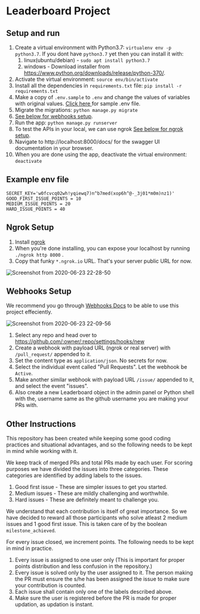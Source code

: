 # Leaderboard Project

## Setup and run

1. Create a virtual environment with Python3.7: `virtualenv env -p python3.7`. If you dont have `python3.7` yet then you can install it with:
    1. linux(ubuntu/debian) - `sudo apt install python3.7`
    1. windows - Download installer from https://www.python.org/downloads/release/python-370/.
1. Activate the virtual environment: `source env/bin/activate`
1. Install all the dependencies in `requirements.txt` file: `pip install -r requirements.txt`
1. Make a copy of `.env.sample` to `.env` and change the values of variables with original values. [Click here ](#example-env-file) for sample .env file.
1. Migrate the migrations: `python manage.py migrate`
1. [See below for webhooks setup](#webhooks-setup).
1. Run the app: `python manage.py runserver`
1. To test the APIs in your local, we can use ngrok [See below for ngrok setup](#ngrok-setup).
1. Navigate to http://localhost:8000/docs/ for the swagger UI documentation in your browser.
1. When you are done using the app, deactivate the virtual environment: `deactivate`

## Example env file  

```
SECRET_KEY='w0fcvcq02wh!yqiewq7)n^b7med(xop6h^@-_3j01*m0m)nz1)'
GOOD_FIRST_ISSUE_POINTS = 10
MEDIUM_ISSUE_POINTS = 20
HARD_ISSUE_POINTS = 40
```

## Ngrok Setup

1. Install [ngrok](https://ngrok.com/download) 
1. When you're done installing, you can expose your localhost by running `./ngrok http 8000` .
1. Copy that funky `*.ngrok.io` URL. That's your server public URL for now.

![Screenshot from 2020-06-23 22-28-50](https://user-images.githubusercontent.com/49693160/85433398-04517c80-b5a2-11ea-81ae-a7db3cef22e7.png)


## Webhooks Setup

We recommend you go through [Webhooks Docs](https://developer.github.com/webhooks/) to be able to use this project effeciently.

![Screenshot from 2020-06-23 22-09-56](https://user-images.githubusercontent.com/49693160/85433388-0287b900-b5a2-11ea-86f3-04d92b8c4d20.png)


1. Select any repo and head over to https://github.com/:owner/:repo/settings/hooks/new
1. Create a webhook with payload URL (ngrok or real server) with `/pull_request/` appended to it.
1. Set the content type as `application/json`. No secrets for now.
1. Select the individual event called "Pull Requests". Let the webhook be `Active`.
1. Make another similar webhook with payload URL `/issue/` appended to it, and select the event "issues".
1. Also create a new Leaderboard object in the admin panel or Python shell with the, username same as the github username you are making your PRs with. 

## Other Instructions
This repository has been created while keeping some good coding practices and situational advantages, and so the following needs to be kept in mind while working with it.

We keep track of merged PRs and total PRs made by each user. For scoring purposes we have divided the issues into three categories. These categories are identified by adding labels to the issues.
1. Good first issue - These are simpler issues to get you started.
2. Medium issues - These are mildly challenging and worthwhile.
3. Hard issues - These are definitely meant to challenge you.

We understand that each contribution is itself of great importance. So we have decided to reward all those participants who solve atleast 2 medium issues and 1 good first issue. This is taken care of by the boolean `milestone_achieved`.

For every issue closed, we increment points. The following needs to be kept in mind in practice.
1. Every issue is assigned to one user only (This is important for proper points distribution and less confusion in the repository.)
2. Every issue is solved only by the user assigned to it. The person making the PR must ensure the s/he has been assigned the issue to make sure your contribution is counted.
3. Each issue shall contain only one of the labels described above.
4. Make sure the user is registered before the PR is made for proper updation, as updation is instant.
